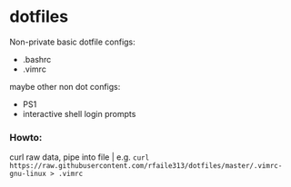 # dotfiles

Non-private basic dotfile configs: 

- .bashrc
- .vimrc

maybe other non dot configs:

- PS1
- interactive shell login prompts 

### Howto:

curl raw data, pipe into file | e.g. `curl https://raw.githubusercontent.com/rfaile313/dotfiles/master/.vimrc-gnu-linux > .vimrc`
